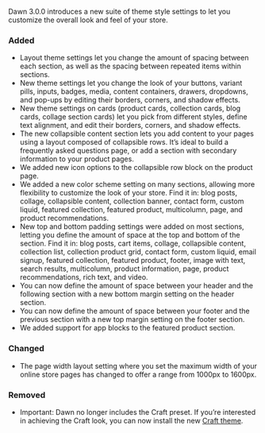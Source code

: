Dawn 3.0.0 introduces a new suite of theme style settings to let you customize the overall look and feel of your store.

### Added

- Layout theme settings let you change the amount of spacing between each section, as well as the spacing between repeated items within sections.
- New theme settings let you change the look of your buttons, variant pills, inputs, badges, media, content containers, drawers, dropdowns, and pop-ups by editing their borders, corners, and shadow effects.
- New theme settings on cards (product cards, collection cards, blog cards, collage section cards) let you pick from different styles, define text alignment, and edit their borders, corners, and shadow effects.
- The new collapsible content section lets you add content to your pages using a layout composed of collapsible rows. It’s ideal to build a frequently asked questions page, or add a section with secondary information to your product pages.
- We added new icon options to the collapsible row block on the product page.
- We added a new color scheme setting on many sections, allowing more flexibility to customize the look of your store. Find it in: blog posts, collage, collapsible content, collection banner, contact form, custom liquid, featured collection, featured product, multicolumn, page, and product recommendations.
- New top and bottom padding settings were added on most sections, letting you define the amount of space at the top and bottom of the section. Find it in: blog posts, cart items, collage, collapsible content, collection list, collection product grid, contact form, custom liquid, email signup, featured collection, featured product, footer, image with text, search results, multicolumn, product information, page, product recommendations, rich text, and video.
- You can now define the amount of space between your header and the following section with a new bottom margin setting on the header section.
- You can now define the amount of space between your footer and the previous section with a new top margin setting on the footer section.
- We added support for app blocks to the featured product section.

### Changed

- The page width layout setting where you set the maximum width of your online store pages has changed to offer a range from 1000px to 1600px.

### Removed

- Important: Dawn no longer includes the Craft preset. If you’re interested in achieving the Craft look, you can now install the new [Craft theme](https://themes.shopify.com/themes/craft).
